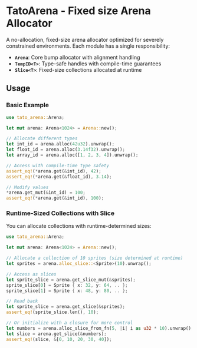 # TatoArena - Fixed size Arena Allocator

A no-allocation, fixed-size arena allocator optimized for severely constrained environments.
Each module has a single responsibility:
- **`Arena`**: Core bump allocator with alignment handling
- **`TempID<T>`**: Type-safe handles with compile-time guarantees
- **`Slice<T>`**: Fixed-size collections allocated at runtime

## Usage

### Basic Example

```rust
use tato_arena::Arena;

let mut arena: Arena<1024> = Arena::new();

// Allocate different types
let int_id = arena.alloc(42u32).unwrap();
let float_id = arena.alloc(3.14f32).unwrap();
let array_id = arena.alloc([1, 2, 3, 4]).unwrap();

// Access with compile-time type safety
assert_eq!(*arena.get(&int_id), 42);
assert_eq!(*arena.get(&float_id), 3.14);

// Modify values
*arena.get_mut(&int_id) = 100;
assert_eq!(*arena.get(&int_id), 100);
```

### Runtime-Sized Collections with Slice

You can allocate collections with runtime-determined sizes:

```rust
use tato_arena::Arena;

let mut arena: Arena<1024> = Arena::new();

// Allocate a collection of 10 sprites (size determined at runtime)
let sprites = arena.alloc_slice::<Sprite>(10).unwrap();

// Access as slices
let sprite_slice = arena.get_slice_mut(&sprites);
sprite_slice[0] = Sprite { x: 32, y: 64, .. };
sprite_slice[1] = Sprite { x: 48, y: 80, .. };

// Read back
let sprite_slice = arena.get_slice(&sprites);
assert_eq!(sprite_slice.len(), 10);

// Or initialize with a closure for more control
let numbers = arena.alloc_slice_from_fn(5, |i| i as u32 * 10).unwrap();
let slice = arena.get_slice(&numbers);
assert_eq!(slice, &[0, 10, 20, 30, 40]);
```

